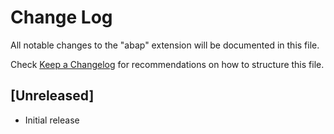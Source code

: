 # Change Log

All notable changes to the "abap" extension will be documented in this file.

Check [Keep a Changelog](http://keepachangelog.com/) for recommendations on how to structure this file.

## [Unreleased]

- Initial release